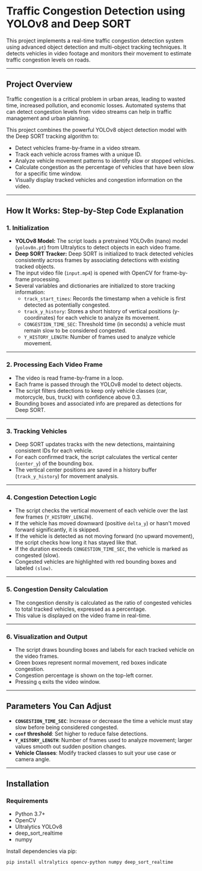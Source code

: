 # Traffic Congestion Detection using YOLOv8 and Deep SORT

This project implements a real-time traffic congestion detection system using advanced object detection and multi-object tracking techniques. It detects vehicles in video footage and monitors their movement to estimate traffic congestion levels on roads.

---

## Project Overview

Traffic congestion is a critical problem in urban areas, leading to wasted time, increased pollution, and economic losses. Automated systems that can detect congestion levels from video streams can help in traffic management and urban planning.

This project combines the powerful YOLOv8 object detection model with the Deep SORT tracking algorithm to:

- Detect vehicles frame-by-frame in a video stream.
- Track each vehicle across frames with a unique ID.
- Analyze vehicle movement patterns to identify slow or stopped vehicles.
- Calculate congestion as the percentage of vehicles that have been slow for a specific time window.
- Visually display tracked vehicles and congestion information on the video.

---

## How It Works: Step-by-Step Code Explanation

### 1. Initialization

- **YOLOv8 Model:** The script loads a pretrained YOLOv8n (nano) model (`yolov8n.pt`) from Ultralytics to detect objects in each video frame.
- **Deep SORT Tracker:** Deep SORT is initialized to track detected vehicles consistently across frames by associating detections with existing tracked objects.
- The input video file (`input.mp4`) is opened with OpenCV for frame-by-frame processing.
- Several variables and dictionaries are initialized to store tracking information:
  - `track_start_times`: Records the timestamp when a vehicle is first detected as potentially congested.
  - `track_y_history`: Stores a short history of vertical positions (y-coordinates) for each vehicle to analyze its movement.
  - `CONGESTION_TIME_SEC`: Threshold time (in seconds) a vehicle must remain slow to be considered congested.
  - `Y_HISTORY_LENGTH`: Number of frames used to analyze vehicle movement.

---

### 2. Processing Each Video Frame

- The video is read frame-by-frame in a loop.
- Each frame is passed through the YOLOv8 model to detect objects.
- The script filters detections to keep only vehicle classes (car, motorcycle, bus, truck) with confidence above 0.3.
- Bounding boxes and associated info are prepared as detections for Deep SORT.

---

### 3. Tracking Vehicles

- Deep SORT updates tracks with the new detections, maintaining consistent IDs for each vehicle.
- For each confirmed track, the script calculates the vertical center (`center_y`) of the bounding box.
- The vertical center positions are saved in a history buffer (`track_y_history`) for movement analysis.

---

### 4. Congestion Detection Logic

- The script checks the vertical movement of each vehicle over the last few frames (`Y_HISTORY_LENGTH`).
- If the vehicle has moved downward (positive `delta_y`) or hasn't moved forward significantly, it is skipped.
- If the vehicle is detected as not moving forward (no upward movement), the script checks how long it has stayed like that.
- If the duration exceeds `CONGESTION_TIME_SEC`, the vehicle is marked as congested (slow).
- Congested vehicles are highlighted with red bounding boxes and labeled `(slow)`.

---

### 5. Congestion Density Calculation

- The congestion density is calculated as the ratio of congested vehicles to total tracked vehicles, expressed as a percentage.
- This value is displayed on the video frame in real-time.

---

### 6. Visualization and Output

- The script draws bounding boxes and labels for each tracked vehicle on the video frames.
- Green boxes represent normal movement, red boxes indicate congestion.
- Congestion percentage is shown on the top-left corner.
- Pressing `q` exits the video window.

---

## Parameters You Can Adjust

- **`CONGESTION_TIME_SEC`**: Increase or decrease the time a vehicle must stay slow before being considered congested.
- **`conf` threshold**: Set higher to reduce false detections.
- **`Y_HISTORY_LENGTH`**: Number of frames used to analyze movement; larger values smooth out sudden position changes.
- **Vehicle Classes**: Modify tracked classes to suit your use case or camera angle.

---

## Installation

### Requirements

- Python 3.7+
- OpenCV
- Ultralytics YOLOv8
- deep_sort_realtime
- numpy

Install dependencies via pip:

```bash
pip install ultralytics opencv-python numpy deep_sort_realtime

